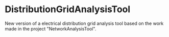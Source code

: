 # DistributionGridAnalysisTool
New version of a electrical distribution grid analysis tool based on the work made in the project "NetworkAnalysisTool".
